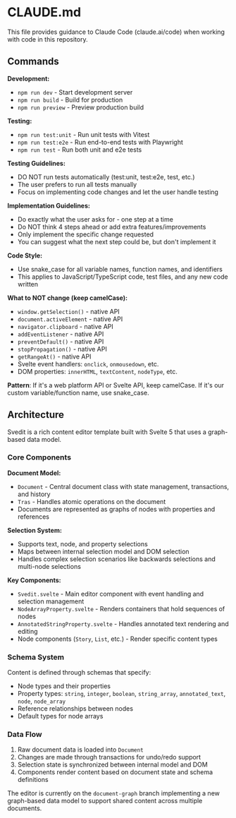 # CLAUDE.md

This file provides guidance to Claude Code (claude.ai/code) when working with code in this repository.

## Commands

**Development:**
- `npm run dev` - Start development server
- `npm run build` - Build for production
- `npm run preview` - Preview production build

**Testing:**
- `npm run test:unit` - Run unit tests with Vitest
- `npm run test:e2e` - Run end-to-end tests with Playwright
- `npm run test` - Run both unit and e2e tests

**Testing Guidelines:**
- DO NOT run tests automatically (test:unit, test:e2e, test, etc.)
- The user prefers to run all tests manually
- Focus on implementing code changes and let the user handle testing

**Implementation Guidelines:**
- Do exactly what the user asks for - one step at a time
- Do NOT think 4 steps ahead or add extra features/improvements
- Only implement the specific change requested
- You can suggest what the next step could be, but don't implement it

**Code Style:**
- Use snake_case for all variable names, function names, and identifiers
- This applies to JavaScript/TypeScript code, test files, and any new code written

**What to NOT change (keep camelCase):**
- `window.getSelection()` - native API
- `document.activeElement` - native API  
- `navigator.clipboard` - native API
- `addEventListener` - native API
- `preventDefault()` - native API
- `stopPropagation()` - native API
- `getRangeAt()` - native API
- Svelte event handlers: `onclick`, `onmousedown`, etc.
- DOM properties: `innerHTML`, `textContent`, `nodeType`, etc.

**Pattern**: If it's a web platform API or Svelte API, keep camelCase. If it's our custom variable/function name, use snake_case.

## Architecture

Svedit is a rich content editor template built with Svelte 5 that uses a graph-based data model.

### Core Components

**Document Model:**
- `Document` - Central document class with state management, transactions, and history
- `Tras` - Handles atomic operations on the document
- Documents are represented as graphs of nodes with properties and references

**Selection System:**
- Supports text, node, and property selections
- Maps between internal selection model and DOM selection
- Handles complex selection scenarios like backwards selections and multi-node selections

**Key Components:**
- `Svedit.svelte` - Main editor component with event handling and selection management
- `NodeArrayProperty.svelte` - Renders containers that hold sequences of nodes
- `AnnotatedStringProperty.svelte` - Handles annotated text rendering and editing
- Node components (`Story`, `List`, etc.) - Render specific content types

### Schema System

Content is defined through schemas that specify:
- Node types and their properties
- Property types: `string`, `integer`, `boolean`, `string_array`, `annotated_text`, `node`, `node_array`
- Reference relationships between nodes
- Default types for node arrays

### Data Flow

1. Raw document data is loaded into `Document`
2. Changes are made through transactions for undo/redo support
3. Selection state is synchronized between internal model and DOM
4. Components render content based on document state and schema definitions

The editor is currently on the `document-graph` branch implementing a new graph-based data model to support shared content across multiple documents.
